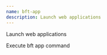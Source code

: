 ```yaml
---
name: bft-app
description: Launch web applications
---
```


Launch web applications

Execute bft app command

